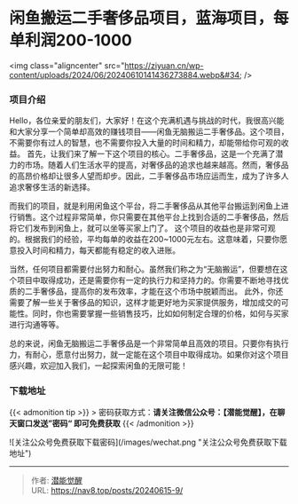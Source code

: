 # 闲鱼搬运二手奢侈品项目，蓝海项目，每单利润200-1000


&lt;img class=&#34;aligncenter&#34; src=&#34;https://ziyuan.cn/wp-content/uploads/2024/06/20240610141436273884.webp&#34;  /&gt;

###  项目介绍

Hello，各位亲爱的朋友们，大家好！在这个充满机遇与挑战的时代，我很高兴能和大家分享一个简单却高效的赚钱项目——闲鱼无脑搬运二手奢侈品。这个项目，不需要你有过人的智慧，也不需要你投入大量的时间和精力，却能带给你可观的收益。
首先，让我们来了解一下这个项目的核心。二手奢侈品，这是一个充满了潜力的市场。随着人们生活水平的提高，对奢侈品的追求也越来越高。然而，奢侈品的高昂价格却让很多人望而却步。因此，二手奢侈品市场应运而生，成为了许多人追求奢侈生活的新选择。

而我们的项目，就是利用闲鱼这个平台，将二手奢侈品从其他平台搬运到闲鱼上进行销售。这个过程非常简单，你只需要在其他平台上找到合适的二手奢侈品，然后将它们发布到闲鱼上，就可以坐等买家上门了。
这个项目的收益也是非常可观的。根据我们的经验，平均每单的收益在200~1000元左右。这意味着，只要你愿意投入时间和精力，每天都能有稳定的收入进账。

当然，任何项目都需要付出努力和耐心。虽然我们称之为“无脑搬运”，但要想在这个项目中取得成功，还是需要你有一定的执行力和坚持力的。你需要不断地寻找优质的二手奢侈品，提高你的发布效率，才能在这个市场中脱颖而出。
此外，你还需要了解一些关于奢侈品的知识，这样才能更好地为买家提供服务，增加成交的可能性。同时，你也需要掌握一些销售技巧，比如如何制定合理的价格，如何与买家进行沟通等等。

总的来说，闲鱼无脑搬运二手奢侈品是一个非常简单且高效的项目。只要你有执行力，有耐心，愿意付出努力，就一定能在这个项目中取得成功。如果你对这个项目感兴趣，欢迎加入我们，一起探索闲鱼的无限可能！


### 下载地址




{{&lt; admonition tip &gt;}}
&gt; 密码获取方式：**请关注微信公众号：【潜能觉醒】，在聊天窗口发送”密码“ 即可免费获取**
{{&lt; /admonition &gt;}}


![关注公众号免费获取下载密码](/images/wechat.png &#34;关注公众号免费获取下载地址&#34;)

---

> 作者: [潜能觉醒](https://nav8.top)  
> URL: https://nav8.top/posts/20240615-9/  

